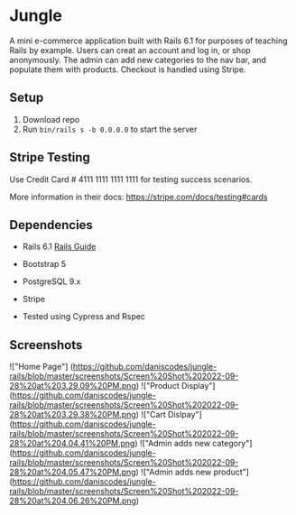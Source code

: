 # Jungle

A mini e-commerce application built with Rails 6.1 for purposes of teaching Rails by example. Users can creat an account and log in, or shop anonymously. The admin can add new categories to the nav bar, and populate them with products. Checkout is handled using Stripe.

## Setup

1. Download repo
2. Run `bin/rails s -b 0.0.0.0` to start the server

## Stripe Testing

Use Credit Card # 4111 1111 1111 1111 for testing success scenarios.

More information in their docs: <https://stripe.com/docs/testing#cards>

## Dependencies

- Rails 6.1 [Rails Guide](http://guides.rubyonrails.org/v6.1/)
- Bootstrap 5
- PostgreSQL 9.x
- Stripe

- Tested using Cypress and Rspec

## Screenshots
!["Home Page"] (https://github.com/daniscodes/jungle-rails/blob/master/screenshots/Screen%20Shot%202022-09-28%20at%203.29.09%20PM.png)
!["Product Display"] (https://github.com/daniscodes/jungle-rails/blob/master/screenshots/Screen%20Shot%202022-09-28%20at%203.29.38%20PM.png)
!["Cart Dislpay"] (https://github.com/daniscodes/jungle-rails/blob/master/screenshots/Screen%20Shot%202022-09-28%20at%204.04.41%20PM.png)
!["Admin adds new category"] (https://github.com/daniscodes/jungle-rails/blob/master/screenshots/Screen%20Shot%202022-09-28%20at%204.05.47%20PM.png)
!["Admin adds new product"] (https://github.com/daniscodes/jungle-rails/blob/master/screenshots/Screen%20Shot%202022-09-28%20at%204.06.26%20PM.png)
